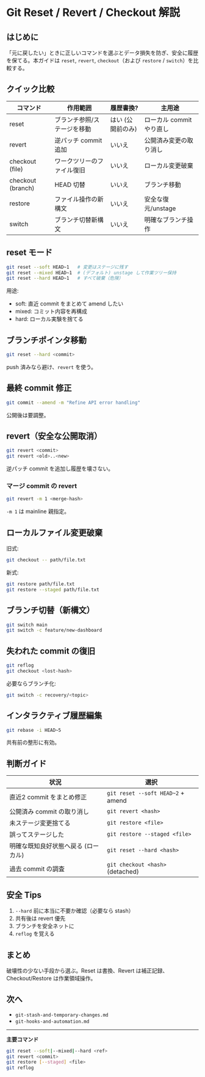 # Git Reset / Revert / Checkout 解説

## はじめに
「元に戻したい」ときに正しいコマンドを選ぶとデータ損失を防ぎ、安全に履歴を保てる。本ガイドは `reset`, `revert`, `checkout`（および `restore` / `switch`）を比較する。

## クイック比較
| コマンド | 作用範囲 | 履歴書換? | 主用途 |
|----------|----------|-----------|--------|
| reset | ブランチ参照/ステージを移動 | はい (公開前のみ) | ローカル commit やり直し |
| revert | 逆パッチ commit 追加 | いいえ | 公開済み変更の取り消し |
| checkout (file) | ワークツリーのファイル復旧 | いいえ | ローカル変更破棄 |
| checkout (branch) | HEAD 切替 | いいえ | ブランチ移動 |
| restore | ファイル操作の新構文 | いいえ | 安全な復元/unstage |
| switch | ブランチ切替新構文 | いいえ | 明確なブランチ操作 |

## reset モード
```bash
git reset --soft HEAD~1   # 変更はステージに残す
git reset --mixed HEAD~1  # (デフォルト) unstage して作業ツリー保持
git reset --hard HEAD~1   # すべて破棄（危険）
```
用途:
- soft: 直近 commit をまとめて amend したい
- mixed: コミット内容を再構成
- hard: ローカル実験を捨てる

## ブランチポインタ移動
```bash
git reset --hard <commit>
```
push 済みなら避け、`revert` を使う。

## 最終 commit 修正
```bash
git commit --amend -m "Refine API error handling"
```
公開後は要調整。

## revert（安全な公開取消）
```bash
git revert <commit>
git revert <old>..<new>
```
逆パッチ commit を追加し履歴を壊さない。

### マージ commit の revert
```bash
git revert -m 1 <merge-hash>
```
`-m 1` は mainline 親指定。

## ローカルファイル変更破棄
旧式:
```bash
git checkout -- path/file.txt
```
新式:
```bash
git restore path/file.txt
git restore --staged path/file.txt
```

## ブランチ切替（新構文）
```bash
git switch main
git switch -c feature/new-dashboard
```

## 失われた commit の復旧
```bash
git reflog
git checkout <lost-hash>
```
必要ならブランチ化:
```bash
git switch -c recovery/<topic>
```

## インタラクティブ履歴編集
```bash
git rebase -i HEAD~5
```
共有前の整形に有効。

## 判断ガイド
| 状況 | 選択 |
|------|------|
| 直近2 commit をまとめ修正 | `git reset --soft HEAD~2` + amend |
| 公開済み commit の取り消し | `git revert <hash>` |
| 未ステージ変更捨てる | `git restore <file>` |
| 誤ってステージした | `git restore --staged <file>` |
| 明確な既知良好状態へ戻る (ローカル) | `git reset --hard <hash>` |
| 過去 commit の調査 | `git checkout <hash>` (detached) |

## 安全 Tips
1. `--hard` 前に本当に不要か確認（必要なら stash）
2. 共有後は revert 優先
3. ブランチを安全ネットに
4. `reflog` を覚える

## まとめ
破壊性の少ない手段から選ぶ。Reset は書換、Revert は補正記録、Checkout/Restore は作業領域操作。

## 次へ
- `git-stash-and-temporary-changes.md`
- `git-hooks-and-automation.md`

---
**主要コマンド**
```bash
git reset --soft|--mixed|--hard <ref>
git revert <commit>
git restore [--staged] <file>
git reflog
```
